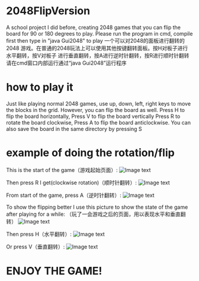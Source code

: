 # 2048FlipVersion
A school project I did before, creating 2048 games that you can flip the board for 90 or 180 degrees to play.
Please run the program in cmd, compile first then type in "java Gui2048" to play
一个可以对2048的面板进行翻转的2048 游戏。在普通的2048玩法上可以使用其他按键翻转面板。按H对板子进行水平翻转，按V对板子
进行垂直翻转，按A进行逆时针翻转，按R进行顺时针翻转
请在cmd窗口内部运行通过“java Gui2048”运行程序

# how to play it
Just like playing normal 2048 games, use up, down, left, right keys to move the blocks in the grid. However,
you can flip the board as well. Press H to flip the board horizontally, Press V to flip the board vertically
Press R to rotate the board clockwise, Press A to flip the board anticlockwise. You can also save the board
in the same directory by pressing S

# example of doing the rotation/flip

This is the start of the game（游戏起始页面）:
![Image text](https://raw.github.com/marcushuangzhaoyi/2048FlipVersion/master/img-folder/original.PNG)

Then press R I get(clockwise rotation)（顺时针翻转）: 
![Image text](https://raw.github.com/marcushuangzhaoyi/2048FlipVersion/master/img-folder/R-once.PNG)

From start of the game, press A（逆时针翻转）: 
![Image text](https://raw.github.com/marcushuangzhaoyi/2048FlipVersion/master/img-folder/A-once.PNG)

To show the flipping better I use this picture to show the state of the game after playing for a while:
（玩了一会游戏之后的页面，用以表现水平和垂直翻转）
![Image text](https://raw.github.com/marcushuangzhaoyi/2048FlipVersion/master/img-folder/original-2.PNG)

Then press H（水平翻转）:
![Image text](https://raw.github.com/marcushuangzhaoyi/2048FlipVersion/master/img-folder/H-once.PNG)

Or press V（垂直翻转）:
![Image text](https://raw.github.com/marcushuangzhaoyi/2048FlipVersion/master/img-folder/V-once.PNG)


# ENJOY THE GAME!
